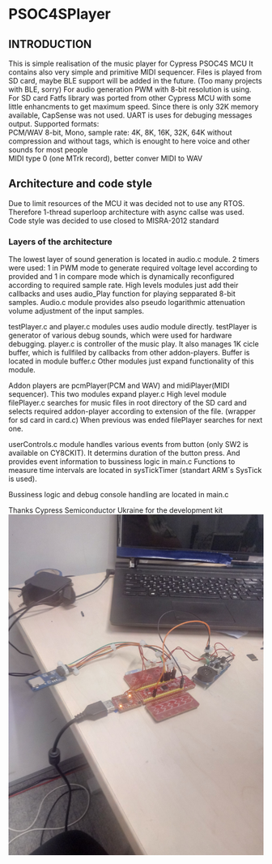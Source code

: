 # PSOC4SPlayer
 
## INTRODUCTION

This is simple realisation of the music player for Cypress PSOC4S MCU
It contains also very simple and primitive MIDI sequencer. 
Files is played from SD card, maybe BLE support will be added in the future.
(Too many projects with BLE, sorry)
For audio generation PWM with 8-bit resolution is using.
For SD card Fatfs library was ported from other Cypress MCU with some little enhancments to get maximum speed.
Since there is only 32K memory available, CapSense was not used.
UART is uses for debuging messages output.
Supported formats: <BR>
PCM/WAV 8-bit, Mono, sample rate: 4K, 8K, 16K, 32K, 64K without compression and without tags,
which is enought to here voice and other sounds for most people<BR>
MIDI type 0 (one MTrk record), better conver MIDI to WAV <BR>

## Architecture and code style

Due to limit resources of the MCU it was decided not to use any RTOS. 
Therefore 1-thread superloop architecture with async callse was used.
Code style was decided to use closed to MISRA-2012 standard

### Layers of the architecture

The lowest layer of sound generation is located in audio.c module.
2 timers were used: 1 in PWM mode to generate required voltage level according to provided 
and 1 in compare mode which is dynamically reconfigured according to required sample rate. 
High levels modules just add their callbacks and uses audio_Play function for playing sepparated 8-bit samples.
Audio.c module provides also pseudo logarithmic attenuation volume adjustment of the input samples.

testPlayer.c and player.c modules uses audio module directly.
testPlayer is generator of various debug sounds, which were used for hardware debugging.
player.c is controller of the music play. It also manages 1K cicle buffer, 
which is fullfiled by callbacks from other addon-players. Buffer is located in module buffer.c
Other modules just expand functionality of this module.

Addon players are pcmPlayer(PCM and WAV) and midiPlayer(MIDI sequencer).
This two modules expand player.c
High level module filePlayer.c searches for music files in root directory of the
SD card and selects required addon-player according to extension of the file. (wrapper for sd card in card.c)
When previous was ended filePlayer searches for next one.
 
userControls.c module handles various events from button (only SW2 is available on CY8CKIT).
It determins duration of the button press. And provides event information to bussiness logic in main.c
Functions to measure time intervals are located in sysTickTimer (standart ARM`s SysTick is used).

Bussiness logic and debug console handling are located in main.c

Thanks Cypress Semiconductor Ukraine for the development kit
![foto](/images/foto.jpg)